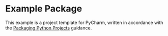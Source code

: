 # Example Package

This example is a project template for PyCharm, written in accordance with the
[Packaging Python Projects](https://packaging.python.org/en/latest/tutorials/packaging-projects/)
guidance.